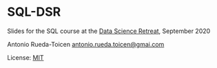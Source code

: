 # SQL-DSR

Slides for the SQL course at the [Data Science Retreat](https://datascienceretreat.com/), September 2020

Antonio Rueda-Toicen
 antonio.rueda.toicen@gmai.com

License: [MIT](https://github.com/andandandand/SQL-DSR/blob/main/LICENSE)
